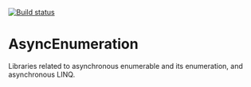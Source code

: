 [![Build status](https://ci.appveyor.com/api/projects/status/2an5cnby63yam59w/branch/develop?svg=true)](https://ci.appveyor.com/project/stazz/asyncenumeration/branch/develop)



# AsyncEnumeration
Libraries related to asynchronous enumerable and its enumeration, and asynchronous LINQ.
